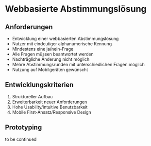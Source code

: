 # Webbasierte Abstimmungslösung

## Anforderungen

- Entwicklung einer webbasierten Abstimmungslösung
- Nutzer mit eindeutiger alphanumerische Kennung
- Mindestens eine ja/nein-Frage
- Alle Fragen müssen beantwortet werden
- Nachträgliche Änderung nicht möglich
- Mehre Abstimmungsrunden mit unterschiedlichen Fragen möglich
- Nutzung auf Mobilgeräten gewünscht

## Entwicklungskriterien

1. Struktureller Aufbau
2. Erweiterbarkeit neuer Anforderungen
3. Hohe Usability/intuitive Benutzbarkeit
4. Mobile First-Ansatz/Responsive Design

## Prototyping

to be continued

